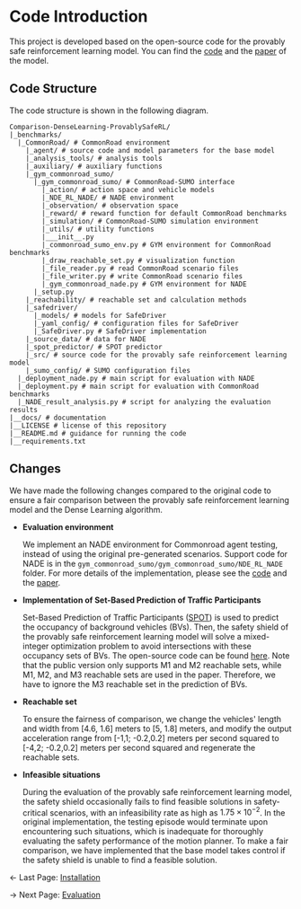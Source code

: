 # Code Introduction
This project is developed based on the open-source code for the provably safe reinforcement learning model. You can find the [code](https://codeocean.com/capsule/9949621/tree/v1) and the [paper](https://ieeexplore.ieee.org/abstract/document/10068193) of the model.

## Code Structure
The code structure is shown in the following diagram.
```
Comparison-DenseLearning-ProvablySafeRL/
|_benchmarks/
  |_CommonRoad/ # CommonRoad environment
    |_agent/ # source code and model parameters for the base model
    |_analysis_tools/ # analysis tools
    |_auxiliary/ # auxiliary functions
    |_gym_commonroad_sumo/
      |_gym_commonroad_sumo/ # CommonRoad-SUMO interface
        |_action/ # action space and vehicle models
        |_NDE_RL_NADE/ # NADE environment
        |_observation/ # observation space
        |_reward/ # reward function for default CommonRoad benchmarks
        |_simulation/ # CommonRoad-SUMO simulation environment
        |_utils/ # utility functions
        |___init__.py
        |_commonroad_sumo_env.py # GYM environment for CommonRoad benchmarks
        |_draw_reachable_set.py # visualization function
        |_file_reader.py # read CommonRoad scenario files
        |_file_writer.py # write CommonRoad scenario files
        |_gym_commonroad_nade.py # GYM environment for NADE
      |_setup.py
    |_reachability/ # reachable set and calculation methods
    |_safedriver/ 
      |_models/ # models for SafeDriver
      |_yaml_config/ # configuration files for SafeDriver
      |_SafeDriver.py # SafeDriver implementation
    |_source_data/ # data for NADE
    |_spot_predictor/ # SPOT predictor
    |_src/ # source code for the provably safe reinforcement learning model
    |_sumo_config/ # SUMO configuration files
  |_deployment_nade.py # main script for evaluation with NADE
  |_deployment.py # main script for evaluation with CommonRoad benchmarks
  |_NADE_result_analysis.py # script for analyzing the evaluation results
|__docs/ # documentation
|__LICENSE # license of this repository
|__README.md # guidance for running the code
|__requirements.txt
```

## Changes
We have made the following changes compared to the original code to ensure a fair comparison between the provably safe reinforcement learning model and the Dense Learning algorithm.

- **Evaluation environment**

    We implement an NADE environment for Commonroad agent testing, instead of using the original pre-generated scenarios. Support code for NADE is in the `gym_commonroad_sumo/gym_commonroad_sumo/NDE_RL_NADE` folder. For more details of the implementation, please see the [code](https://github.com/michigan-traffic-lab/Dense-Deep-Reinforcement-Learning/) and the [paper](https://www.nature.com/articles/s41467-021-21007-8).

- **Implementation of Set-Based Prediction of Traffic Participants**

    Set-Based Prediction of Traffic Participants ([SPOT](https://ieeexplore.ieee.org/abstract/document/7995951/)) is used to predict the occupancy of background vehicles (BVs). Then, the safety shield of the provably safe reinforcement learning model will solve a mixed-integer optimization problem to avoid intersections with these occupancy sets of BVs. The open-source code can be found [here](https://koschi.gitlab.io/spot). Note that the public version only supports M1 and M2 reachable sets, while M1, M2, and M3 reachable sets are used in the paper. Therefore, we have to ignore the M3 reachable set in the prediction of BVs.

- **Reachable set**

    To ensure the fairness of comparison, we change the vehicles' length and width from [4.6, 1.6] meters to [5, 1.8] meters, and modify the output acceleration range from [-1,1; -0.2,0.2] meters per second squared to [-4,2; -0.2,0.2] meters per second squared and regenerate the reachable sets.

- **Infeasible situations**

    During the evaluation of the provably safe reinforcement learning model, the safety shield occasionally fails to find feasible solutions in safety-critical scenarios, with an infeasibility rate as high as $1.75 \times 10^{−2}$. In the original implementation, the testing episode would terminate upon encountering such situations, which is inadequate for thoroughly evaluating the safety performance of the motion planner. To make a fair comparison, we have implemented that the base model takes control if the safety shield is unable to find a feasible solution.

<- Last Page: [Installation](installation.md)

-> Next Page: [Evaluation](evaluation.md)

